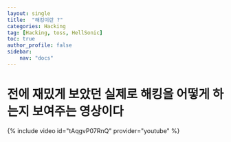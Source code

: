 ```yaml
---
layout: single
title:  "해킹이란 ?"
categories: Hacking
tag: [Hacking, toss, HellSonic]
toc: true
author_profile: false
sidebar:
    nav: "docs"
---
```


# 전에 재밌게 보았던 실제로 해킹을 어떻게 하는지 보여주는 영상이다

{% include video id="tAqgvP07RnQ" provider="youtube" %}